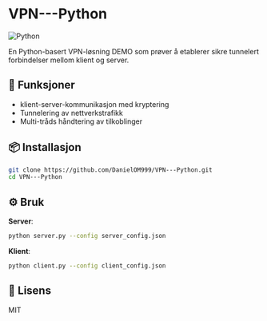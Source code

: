 # VPN---Python

![Python](https://img.shields.io/badge/python-3.x-blue?logo=python)

En Python-basert VPN-løsning DEMO som prøver å etablerer sikre tunnelert forbindelser mellom klient og server.

## 🚀 Funksjoner
- klient-server-kommunikasjon med kryptering
- Tunnelering av nettverkstrafikk
- Multi-tråds håndtering av tilkoblinger

## 📦 Installasjon
```bash
git clone https://github.com/DanielOM999/VPN---Python.git
cd VPN---Python
```

## ⚙️ Bruk
**Server**:
```bash
python server.py --config server_config.json
```

**Klient**:
```bash
python client.py --config client_config.json
```

## 📄 Lisens
MIT
